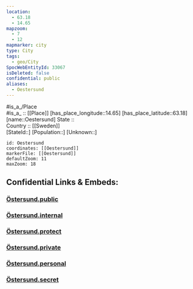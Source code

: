 ```yaml
---
location:
  - 63.18
  - 14.65
mapzoom:
  - 7
  - 12
mapmarker: city
type: City
tags:
  - geo/City
SpocWebEntityId: 33067
isDeleted: false
confidential: public
aliases:
  - Oestersund
---
```

#is_a_/Place  
#is_a_ :: [[Place]] 
[has_place_longitude::14.65] 
[has_place_latitude::63.18] 
[name::Oestersund] 
State ::  
Country :: [[Sweden]]  
[StateId::] 
[Population::] 
[Unknown::] 


```leaflet
id: Oestersund
coordinates: [[Oestersund]] 
markerFile: [[Oestersund]] 
defaultZoom: 11 
maxZoom: 18
```


## Confidential Links & Embeds: 

### [Östersund.public](/_public/\Earth\Continent\Europe\Europe~North\Sweden\Provinces~Sweden\Jämtland\counties~JämtlandÖstersund.public.md) 

### [Östersund.internal](/_internal/\Earth\Continent\Europe\Europe~North\Sweden\Provinces~Sweden\Jämtland\counties~JämtlandÖstersund.internal.md) 

### [Östersund.protect](/_protect/\Earth\Continent\Europe\Europe~North\Sweden\Provinces~Sweden\Jämtland\counties~JämtlandÖstersund.protect.md) 

### [Östersund.private](/_private/\Earth\Continent\Europe\Europe~North\Sweden\Provinces~Sweden\Jämtland\counties~JämtlandÖstersund.private.md) 

### [Östersund.personal](/_personal/\Earth\Continent\Europe\Europe~North\Sweden\Provinces~Sweden\Jämtland\counties~JämtlandÖstersund.personal.md) 

### [Östersund.secret](/_secret/\Earth\Continent\Europe\Europe~North\Sweden\Provinces~Sweden\Jämtland\counties~JämtlandÖstersund.secret.md)

